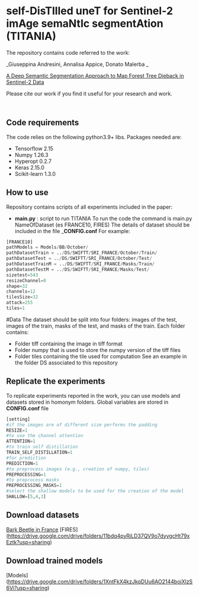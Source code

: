 #  self-DisTIlled uneT for Sentinel-2 imAge semaNtIc segmentAtion  (TITANIA)


The repository contains code referred to the work:

_Giuseppina Andresini, Annalisa Appice,  Donato Malerba _

[A Deep Semantic Segmentation Approach to Map Forest Tree Dieback in Sentinel-2 Data]() 

Please cite our work if you find it useful for your research and work.
```


```


## Code requirements
The code relies on the following python3.9+ libs.
Packages needed are:
* Tensorflow 2.15
* Numpy 1.26.3
* Hyperopt 0.2.7
* Keras 2.15.0
* Scikit-learn 1.3.0


## How to use
Repository contains scripts of all experiments included in the paper:
* __main.py__ : script to run  TITANIA 
To run the code the command is main.py NameOfDataset (es FRANCE10, FIRES)
The details of dataset should be included in the file ___CONFIG.conf__
For example:
```python
[FRANCE10]
pathModels = Models/BB/October/
pathDatasetTrain = ../DS/SWIFTT/SRI_FRANCE/October/Train/
pathDatasetTest = ../DS/SWIFTT/SRI_FRANCE/October/Test/
pathDatasetTrainM = ../DS/SWIFTT/SRI_FRANCE/Masks/Train/
pathDatasetTestM = ../DS/SWIFTT/SRI_FRANCE/Masks/Test/
sizetest=543
resizeChannel=0
shape=32
channels=12
tilesSize=32
attack=255
tiles=1
```

#Data
The dataset should be split into four folders: images of the test, images of the train, masks of the test, and masks of the train. 
Each folder contains: 
* Folder tiff containing the image in tiff format
* Folder numpy that is used to store the numpy version of the tiff files
* Folder tiles containing the tile used for computation
See an example in the folder DS associated to this repository
 
## Replicate the experiments

To replicate experiments reported in the work, you can use models and datasets stored in homonym folders.
Global variables are stored in __CONFIG.conf__  file 


```python
[setting]
#if the images are of different size performs the padding
RESIZE=1
#to use the channel attention
ATTENTION=1
#to train self distillation
TRAIN_SELF_DISTILLATION=1
#for prediction
PREDICTION=1
#to preprocess images (e.g., creation of numpy, tiles)
PREPROCESSING=1
#to preprocess masks
PREPROCESSING_MASKS=1
#select the shallow models to be used for the creation of the model
SHALLOW=[5,4,3]
```

## Download datasets

[Bark Beetle in France](https://drive.google.com/drive/folders/11JPIK6cfgXdMY0PG4YHh6z8fuswBW3JO?usp=sharing)
[FIRES] (https://drive.google.com/drive/folders/11bdq4pyRjLD37QV9o7dyvgcHt79xEztk?usp=sharing)

## Download trained models 

[Models] (https://drive.google.com/drive/folders/1XntFkX4kzJkqDUu6AO2144bojXlzS6Vi?usp=sharing)








